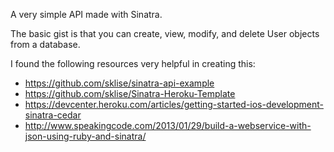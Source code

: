 A very simple API made with Sinatra.

The basic gist is that you can create, view, modify, and delete User objects from a database.

I found the following resources very helpful in creating this:
* https://github.com/sklise/sinatra-api-example
* https://github.com/sklise/Sinatra-Heroku-Template
* https://devcenter.heroku.com/articles/getting-started-ios-development-sinatra-cedar
* http://www.speakingcode.com/2013/01/29/build-a-webservice-with-json-using-ruby-and-sinatra/